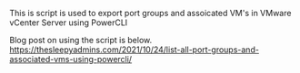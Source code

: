 This is script is used to export port groups and assoicated VM's in VMware vCenter Server using PowerCLI

Blog post on using the script is below. https://thesleepyadmins.com/2021/10/24/list-all-port-groups-and-associated-vms-using-powercli/

